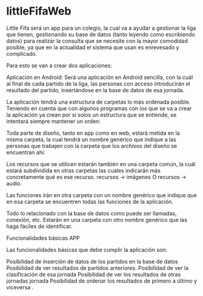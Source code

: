 # littleFifaWeb

Little Fifa será un app para un colegio, la cual va a ayudar a gestionar la liga que tienen, gestionando su base de datos (tanto leyendo como escribiendo datos) para realizar la consulta que se necesite con la mayor comodidad posible, ya que en la actualidad el sistema que usan es enrevesado y complicado.

Para esto se van a crear dos aplicaciones:

Aplicación en Android: Será una aplicación en Android sencilla, con la cuál al final de cada partido de la liga, las personas con acceso introducirán el resultado del partido, insertándose en la base de datos de esa jornada.


La aplicación tendrá una estructura de carpetas lo más ordenada posible. Teniendo en cuenta que con algunos programas con los que se va a crear la aplicación ya crean por sí solos un estructura que se entiende, se intentará siempre mantener un orden:

Toda parte de diseño, tanto en app como en web, estará metida en la misma carpeta, la cual tendrá un nombre genérico que indique a las personas que trabajen con la carpeta que los archivos del diseño se encuentran ahí.

Los recursos que se utilicen estarán también en una carpeta común, la cuál estará subdividida en otras carpetas las cuales indicarán más concretamente qué es ese recurso. recursos -> imágenes O recursos -> audio.

Las funciones irán en otra carpeta con un nombre genérico que indique que en esa carpeta se encuentren todas las funciones de la aplicación.


Todo lo relacionado con la base de datos como puede ser llamadas, conexión, etc. Estarán en una carpeta con otro nombre genérico que las haga fáciles de identificar.




Funcionalidades básicas
APP

Las funcionalidades básicas que debe cumplir la aplicación son:

Posibilidad de inserción de datos de los partidos en la base de datos
Posibilidad de ver resultados de partidos anteriores.
Posibilidad de ver la clasificación de esa jornada
Posibilidad de ver los resultados de otras jornadas jornada
Posibilidad de ordenar los resultados de primero a último y viceversa
.